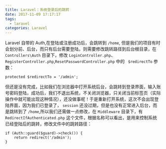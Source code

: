 ```yaml
---
title: Laravel：系统登录后的跳转
date: 2017-11-09 17:17:17
tags:
  - laravel
categories: Laravel
---
```

Laravel 自带的 Auth,在登陆或注册成功后，会跳转到 `/home`, 但是我们的项目有时会划分前、后台，而只有后台需要登陆，则需要修改跳转路径到后台根目录，在`Controllers\Auth` 目录下，修改 `LoginController.php`、`RegisterController.php`,`ResetPasswordController.php` 中的 ` $redirectTo` 参数：

```shell
protected $redirectTo = '/admin';
```

但还是没有完成，比如我们在浏览器中打开系统后台，会跳转到登录界面，输入账号密码登陆，成功后，我们不退出系统，不关闭浏览器，只关闭当前标签页（实际操作中就可能出现这种情况），还没做事呢！于是重新打开系统，这次不会出现登陆界面，因为我们已登录了， `session` 还没过期，但是也没有正常进入后台，而是跳转到了 `/home`,所以我们还需做一点修改，在 `Middleware` 目录下，有 `RedirectIfAuthenticated.php` 这个文件，根据名称可以看出，是用来控制系统已经登陆后的跳转，修改文件中的跳转路径：

```shell
if (Auth::guard($guard)->check()) {
    return redirect('/admin');
}
```